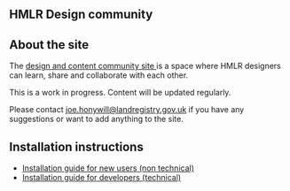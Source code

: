 ## HMLR Design community

## About the site

The <a href = "https://design-and-content-community.herokuapp.com/homepage"> design and content community site </a> is a space where HMLR designers can learn, share and collaborate with each other.

This is a work in progress. Content will be updated regularly.

Please contact joe.honywill@landregistry.gov.uk if you have any suggestions or want to add anything to the site.


## Installation instructions

- [Installation guide for new users (non technical)](https://govuk-prototype-kit.herokuapp.com/docs/install/introduction)
- [Installation guide for developers (technical)](https://govuk-prototype-kit.herokuapp.com/docs/install/developer-install-instructions)
